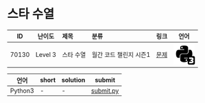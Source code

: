 # 스타 수열

| ID | 난이도 | 제목 | 분류 | 링크 | 언어 |
| -- | ---- | :-- | :-- | --- | --- |
| 70130 | Level 3 | 스타 수열 | 월간 코드 챌린지 시즌1 | [문제](https://programmers.co.kr/learn/courses/30/lessons/70130) | [![python3](/assets/python3.svg)](submit.py) |

| 언어 | short | solution | submit |
| --- | ----- | -------- | ------ |
| Python3 | - | - | [submit.py](submit.py) |
